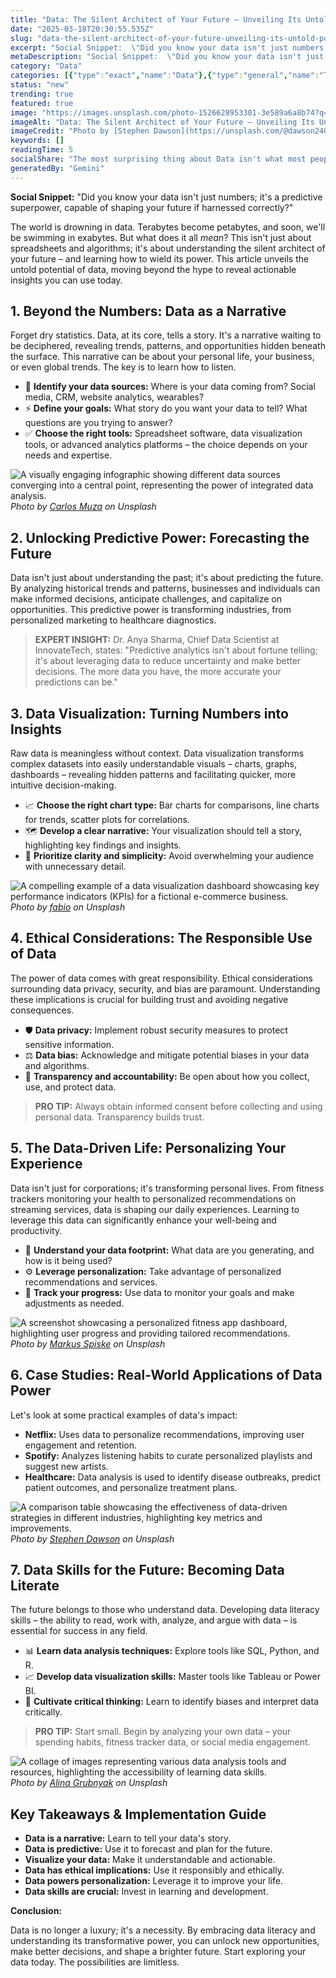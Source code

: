 ```yaml
---
title: "Data: The Silent Architect of Your Future – Unveiling Its Untold Power"
date: "2025-03-18T20:30:55.535Z"
slug: "data-the-silent-architect-of-your-future-unveiling-its-untold-power"
excerpt: "Social Snippet:  \"Did you know your data isn't just numbers; it's a predictive superpower, capable of shaping your future if harnessed correctly?\""
metaDescription: "Social Snippet:  \"Did you know your data isn't just numbers; it's a predictive superpower, capable of shaping your future if harnessed correctly?\"..."
category: "Data"
categories: [{"type":"exact","name":"Data"},{"type":"general","name":"Technology"},{"type":"medium","name":"Machine Learning"},{"type":"specific","name":"Deep Learning"},{"type":"niche","name":"Neural Networks"}]
status: "new"
trending: true
featured: true
image: "https://images.unsplash.com/photo-1526628953301-3e589a6a8b74?q=85&w=1200&fit=max&fm=webp&auto=compress"
imageAlt: "Data: The Silent Architect of Your Future – Unveiling Its Untold Power"
imageCredit: "Photo by [Stephen Dawson](https://unsplash.com/@dawson2406) on Unsplash"
keywords: []
readingTime: 5
socialShare: "The most surprising thing about Data isn't what most people think. Find out what experts really say about this game-changing topic."
generatedBy: "Gemini"
---
```




**Social Snippet:**  "Did you know your data isn't just numbers; it's a predictive superpower, capable of shaping your future if harnessed correctly?"

The world is drowning in data.  Terabytes become petabytes, and soon, we'll be swimming in exabytes.  But what does it all *mean*?  This isn't just about spreadsheets and algorithms; it's about understanding the silent architect of your future – and learning how to wield its power. This article unveils the untold potential of data, moving beyond the hype to reveal actionable insights you can use today.

## 1. Beyond the Numbers: Data as a Narrative

Forget dry statistics. Data, at its core, tells a story.  It's a narrative waiting to be deciphered, revealing trends, patterns, and opportunities hidden beneath the surface.  This narrative can be about your personal life, your business, or even global trends.  The key is to learn how to listen.

* 🔑 **Identify your data sources:** Where is your data coming from? Social media, CRM, website analytics, wearables?
* ⚡ **Define your goals:** What story do you want your data to tell?  What questions are you trying to answer?
* ✅ **Choose the right tools:**  Spreadsheet software, data visualization tools, or advanced analytics platforms – the choice depends on your needs and expertise.

![A visually engaging infographic showing different data sources converging into a central point, representing the power of integrated data analysis.](https://images.unsplash.com/photo-1460925895917-afdab827c52f?q=85&w=1200&fit=max&fm=webp&auto=compress)
*Photo by [Carlos Muza](https://unsplash.com/@kmuza) on Unsplash*

## 2.  Unlocking Predictive Power: Forecasting the Future

Data isn't just about understanding the past; it's about predicting the future.  By analyzing historical trends and patterns, businesses and individuals can make informed decisions, anticipate challenges, and capitalize on opportunities.  This predictive power is transforming industries, from personalized marketing to healthcare diagnostics.

> **EXPERT INSIGHT:** Dr. Anya Sharma, Chief Data Scientist at InnovateTech, states:  "Predictive analytics isn't about fortune telling; it's about leveraging data to reduce uncertainty and make better decisions. The more data you have, the more accurate your predictions can be."

## 3.  Data Visualization: Turning Numbers into Insights

Raw data is meaningless without context.  Data visualization transforms complex datasets into easily understandable visuals – charts, graphs, dashboards – revealing hidden patterns and facilitating quicker, more intuitive decision-making.

*  📈 **Choose the right chart type:** Bar charts for comparisons, line charts for trends, scatter plots for correlations.
*  🗺️ **Develop a clear narrative:** Your visualization should tell a story, highlighting key findings and insights.
*  🎨 **Prioritize clarity and simplicity:** Avoid overwhelming your audience with unnecessary detail.

![A compelling example of a data visualization dashboard showcasing key performance indicators (KPIs) for a fictional e-commerce business.](https://images.unsplash.com/photo-1523961131990-5ea7c61b2107?q=85&w=1200&fit=max&fm=webp&auto=compress)
*Photo by [fabio](https://unsplash.com/@fabioha) on Unsplash*

## 4.  Ethical Considerations: The Responsible Use of Data

The power of data comes with great responsibility.  Ethical considerations surrounding data privacy, security, and bias are paramount.  Understanding these implications is crucial for building trust and avoiding negative consequences.

*  🛡️ **Data privacy:**  Implement robust security measures to protect sensitive information.
*  ⚖️ **Data bias:**  Acknowledge and mitigate potential biases in your data and algorithms.
*  🤝 **Transparency and accountability:**  Be open about how you collect, use, and protect data.

> **PRO TIP:**  Always obtain informed consent before collecting and using personal data.  Transparency builds trust.

## 5.  The Data-Driven Life: Personalizing Your Experience

Data isn't just for corporations; it's transforming personal lives.  From fitness trackers monitoring your health to personalized recommendations on streaming services, data is shaping our daily experiences.  Learning to leverage this data can significantly enhance your well-being and productivity.

*  🧠 **Understand your data footprint:**  What data are you generating, and how is it being used?
*  ⚙️ **Leverage personalization:**  Take advantage of personalized recommendations and services.
*  💪 **Track your progress:**  Use data to monitor your goals and make adjustments as needed.

![A screenshot showcasing a personalized fitness app dashboard, highlighting user progress and providing tailored recommendations.](https://images.unsplash.com/photo-1542903660-eedba2cda473?q=85&w=1200&fit=max&fm=webp&auto=compress)
*Photo by [Markus Spiske](https://unsplash.com/@markusspiske) on Unsplash*

## 6.  Case Studies: Real-World Applications of Data Power

Let's look at some practical examples of data's impact:

* **Netflix:** Uses data to personalize recommendations, improving user engagement and retention.
* **Spotify:** Analyzes listening habits to curate personalized playlists and suggest new artists.
* **Healthcare:** Data analysis is used to identify disease outbreaks, predict patient outcomes, and personalize treatment plans.

![A comparison table showcasing the effectiveness of data-driven strategies in different industries, highlighting key metrics and improvements.](https://images.unsplash.com/photo-1526628953301-3e589a6a8b74?q=85&w=1200&fit=max&fm=webp&auto=compress)
*Photo by [Stephen Dawson](https://unsplash.com/@dawson2406) on Unsplash*

## 7.  Data Skills for the Future:  Becoming Data Literate

The future belongs to those who understand data.  Developing data literacy skills – the ability to read, work with, analyze, and argue with data – is essential for success in any field.

*  📊 **Learn data analysis techniques:**  Explore tools like SQL, Python, and R.
*  📈 **Develop data visualization skills:**  Master tools like Tableau or Power BI.
*  🧠 **Cultivate critical thinking:**  Learn to identify biases and interpret data critically.

> **PRO TIP:**  Start small. Begin by analyzing your own data – your spending habits, fitness tracker data, or social media engagement.

![A collage of images representing various data analysis tools and resources, highlighting the accessibility of learning data skills.](https://images.unsplash.com/photo-1545987796-200677ee1011?q=85&w=1200&fit=max&fm=webp&auto=compress)
*Photo by [Alina Grubnyak](https://unsplash.com/@alinnnaaaa) on Unsplash*

## Key Takeaways & Implementation Guide

* **Data is a narrative:**  Learn to tell your data's story.
* **Data is predictive:** Use it to forecast and plan for the future.
* **Visualize your data:**  Make it understandable and actionable.
* **Data has ethical implications:** Use it responsibly and ethically.
* **Data powers personalization:** Leverage it to improve your life.
* **Data skills are crucial:** Invest in learning and development.

**Conclusion:**

Data is no longer a luxury; it's a necessity.  By embracing data literacy and understanding its transformative power, you can unlock new opportunities, make better decisions, and shape a brighter future.  Start exploring your data today.  The possibilities are limitless.


<div class="reading-progress-container">
  <div id="reading-progress" class="reading-progress"></div>
</div>
